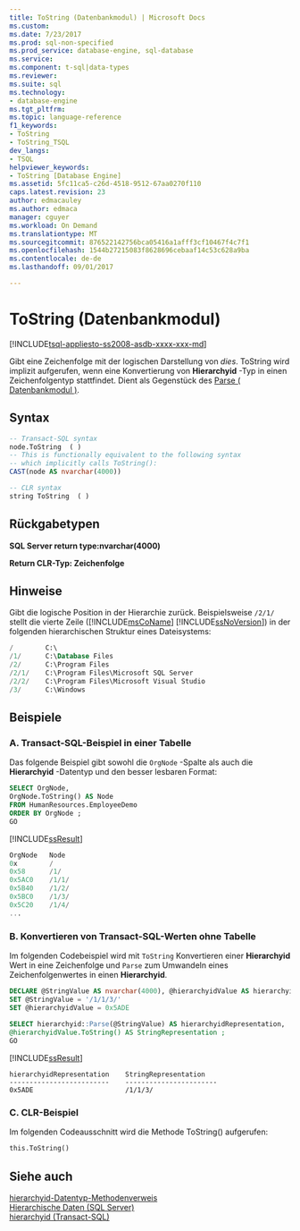 ```yaml
---
title: ToString (Datenbankmodul) | Microsoft Docs
ms.custom: 
ms.date: 7/23/2017
ms.prod: sql-non-specified
ms.prod_service: database-engine, sql-database
ms.service: 
ms.component: t-sql|data-types
ms.reviewer: 
ms.suite: sql
ms.technology:
- database-engine
ms.tgt_pltfrm: 
ms.topic: language-reference
f1_keywords:
- ToString
- ToString_TSQL
dev_langs:
- TSQL
helpviewer_keywords:
- ToString [Database Engine]
ms.assetid: 5fc11ca5-c26d-4518-9512-67aa0270f110
caps.latest.revision: 23
author: edmacauley
ms.author: edmaca
manager: cguyer
ms.workload: On Demand
ms.translationtype: MT
ms.sourcegitcommit: 876522142756bca05416a1afff3cf10467f4c7f1
ms.openlocfilehash: 1544b27215083f8628696cebaaf14c53c628a9ba
ms.contentlocale: de-de
ms.lasthandoff: 09/01/2017

---
```

# <a name="tostring-database-engine"></a>ToString (Datenbankmodul)
[!INCLUDE[tsql-appliesto-ss2008-asdb-xxxx-xxx-md](../../includes/tsql-appliesto-ss2008-asdb-xxxx-xxx-md.md)]

Gibt eine Zeichenfolge mit der logischen Darstellung von *dies*. ToString wird implizit aufgerufen, wenn eine Konvertierung von **Hierarchyid** -Typ in einen Zeichenfolgentyp stattfindet. Dient als Gegenstück des [Parse &#40; Datenbankmodul &#41;](../../t-sql/data-types/parse-database-engine.md).
  
## <a name="syntax"></a>Syntax  
  
```sql
-- Transact-SQL syntax  
node.ToString  ( )   
-- This is functionally equivalent to the following syntax  
-- which implicitly calls ToString():  
CAST(node AS nvarchar(4000))  
```  
  
```sql
-- CLR syntax  
string ToString  ( )   
```  
  
## <a name="return-types"></a>Rückgabetypen
**SQL Server return type:nvarchar(4000)**
  
**Return CLR-Typ: Zeichenfolge**
  
## <a name="remarks"></a>Hinweise  
Gibt die logische Position in der Hierarchie zurück. Beispielsweise `/2/1/` stellt die vierte Zeile ([!INCLUDE[msCoName](../../includes/msconame-md.md)] [!INCLUDE[ssNoVersion](../../includes/ssnoversion-md.md)]) in der folgenden hierarchischen Struktur eines Dateisystems:
  
```sql
/        C:\  
/1/      C:\Database Files  
/2/      C:\Program Files  
/2/1/    C:\Program Files\Microsoft SQL Server  
/2/2/    C:\Program Files\Microsoft Visual Studio  
/3/      C:\Windows  
```  
  
## <a name="examples"></a>Beispiele  
  
### <a name="a-transact-sql-example-in-a-table"></a>A. Transact-SQL-Beispiel in einer Tabelle  
Das folgende Beispiel gibt sowohl die `OrgNode` -Spalte als auch die **Hierarchyid** -Datentyp und den besser lesbaren Format:
  
```sql
SELECT OrgNode,  
OrgNode.ToString() AS Node  
FROM HumanResources.EmployeeDemo  
ORDER BY OrgNode ;  
GO  
```  
  
[!INCLUDE[ssResult](../../includes/ssresult-md.md)]
  
```sql
OrgNode   Node  
0x        /  
0x58      /1/  
0x5AC0    /1/1/  
0x5B40    /1/2/  
0x5BC0    /1/3/  
0x5C20    /1/4/  
...  
```  
  
### <a name="b-converting-transact-sql-values-without-a-table"></a>B. Konvertieren von Transact-SQL-Werten ohne Tabelle  
Im folgenden Codebeispiel wird mit `ToString` Konvertieren einer **Hierarchyid** Wert in eine Zeichenfolge und `Parse` zum Umwandeln eines Zeichenfolgenwertes in einen **Hierarchyid**.
  
```sql
DECLARE @StringValue AS nvarchar(4000), @hierarchyidValue AS hierarchyid  
SET @StringValue = '/1/1/3/'  
SET @hierarchyidValue = 0x5ADE  
  
SELECT hierarchyid::Parse(@StringValue) AS hierarchyidRepresentation,  
@hierarchyidValue.ToString() AS StringRepresentation ;
GO  
```  
  
[!INCLUDE[ssResult](../../includes/ssresult-md.md)]
  
```
hierarchyidRepresentation    StringRepresentation
-------------------------    -----------------------
0x5ADE                       /1/1/3/
```
  
### <a name="c-clr-example"></a>C. CLR-Beispiel  
Im folgenden Codeausschnitt wird die Methode ToString() aufgerufen:
  
```sql
this.ToString()  
```  
  
## <a name="see-also"></a>Siehe auch
[hierarchyid-Datentyp-Methodenverweis](http://msdn.microsoft.com/library/01a050f5-7580-4d5f-807c-7f11423cbb06)  
[Hierarchische Daten &#40;SQL Server&#41;](../../relational-databases/hierarchical-data-sql-server.md)  
[hierarchyid &#40;Transact-SQL&#41;](../../t-sql/data-types/hierarchyid-data-type-method-reference.md)
  
  

